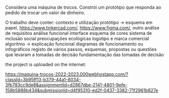 Considera uma máquina de trocos. Constrói um protótipo que responda ao pedido de trocar um valor de dinheiro.

O trabalho deve conter:
contexto e utilização
protótipo -> esquema em papel, https://www.tinkercad.com/, https://www.figma.com/, outro
análise de requisitos
análise funcional
interface
esquema de cores 
sistema de inclusão social
preocupações ecológicas
logotipo e marca comercial
algoritmo -> explicação funcional
diagramas de funcionamento ou infográficos
registo de vários passos, esquemas, propostas ou questões que levaram a tomadas de decisão
fundamentação das tomadas de decisão 


the project is uploaded on the internet:

https://maquina-trocos-2022-2023.000webhostapp.com/?classId=3b95ff13-b379-44a1-8034-3fb783cc9de8&assignmentId=d2867dbe-2141-4801-9efe-158b5888b434&submissionId=d4f95310-ed2f-0437-3382-71f2961b827e
